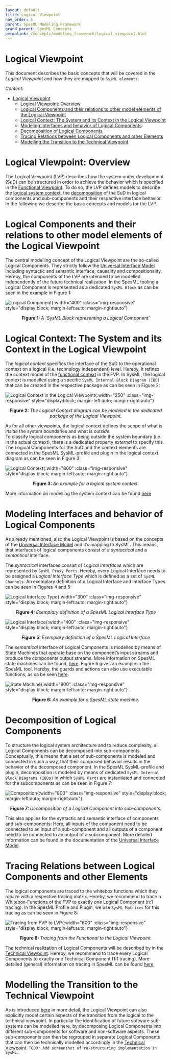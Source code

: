 ```yaml
---
layout: default
title: Logical Viewpoint
nav_order: 5
parent: SpesML Modeling Framework
grand_parent: SpesML Concepts
permalink: /concepts/modeling_framework/logical_viewpoint.html
---
```


# Logical Viewpoint

This document describes the basic concepts that will be covered in the _Logical Viewpoint_ and how they are mapped to `SysML elements`.

*Content:*
- [Logical Viewpoint](#logical-viewpoint)
  - [Logical Viewpoint: Overview](#Logical-Viewpoint-Overview)
  - [Logical Components and their relations to other model elements of the Logical Viewpoint](#Logical-Components-and-their-relations-to-other-model-elements-of-the-logical-viewpoint)
  - [Logical Context: The System and its Context in the Logical Viewpoint](#Logical-Context-The-System-and-its-Context-in-the-Logical-Viewpoint)
  - [Modeling Interfaces and behavior of Logical Components](#Modeling-Interfaces-and-behavior-of-Logical-Components)
  - [Decomposition of Logical Components](#Decomposition-of-Logical-Components)
  - [Tracing Relations between Logical Components and other Elements](#Tracing-Relations-between-Logical-Components-and-other-Elements)
  - [Modelling the Transition to the Technical Viewpoint](#Modelling-the-Transition-to-the-Technical-Viewpoint)

# Logical Viewpoint: Overview
The Logical Viewpoint (LVP) describes how the system under development (SuD) can be structured in order to achieve the behavior which is specified in the [Functional Viewpoint](https://spesml.github.io/concepts/modeling_framework/functional_viewpoint.html). 
To do so, the LVP defines models to describe the [logical system context](https://spesml.github.io/concepts/modeling_framework/logical_viewpoint.html#Logical-Context-The-System-and-its-Context-in-the-Logical-Viewpoint), the [decomposition](https://spesml.github.io/concepts/modeling_framework/logical_viewpoint.html#Decomposition-of-Logical-Components) of the SuD in logical components and sub-components and their respective interface behavior. 
In the following we describe the basic concepts and models for the LVP.

# Logical Components and their relations to other model elements of the Logical Viewpoint
The central modelling concept of the Logical Viewpoint are the so-called Logical Components. 
They strictly follow the [Universal Interface Model](https://spesml.github.io/concepts/modeling_framework/uim.html) including syntactic and semantic interface, causality and compositionality. 
Hereby, the components of the LVP are intended to be modelled independently of the future technical realization.
In the SpesML tooling a Logical Component is represented as a dedicated `SysML Block` as can be seen in the example in Figure 1:

![Logical Component](/images/logical_viewpoint/logical-component.png){:width="400" :class="img-responsive" style="display:block; margin-left:auto; margin-right:auto"}
<div align="center"><b>Figure 1: </b><em>A `SysML Block representing a Logical Component`</em></div>

# Logical Context: The System and its Context in the Logical Viewpoint
The _logical context_ specifies the interface of the SuD to the operational context on a logical (i.e. technology independent) level. 
Hereby, it refines the context model of the [functional context](https://spesml.github.io/concepts/modeling_framework/functional_viewpoint.html#functional-context-the-system-and-its-context-in-the-functional-viewpoint) in the FVP. 
In SysML, the logical context is modelled using a specific `SysML Internal Block Diagram (IBD)` that can be created in the respective package as can be seen in Figure 2:

![Logical Context in the Logical Viewpoint](/images/logical_viewpoint/logical-context_creation.png){:width="250" :class="img-responsive" style="display:block; margin-left:auto; margin-right:auto"}
<div align="center"><b>Figure 2: </b><em>The Logical Context diagram can be modeled in the dedicated package of the Logical Viewpoint.</em></div>

As for all other viewpoints, the logical context defines the scope of what is _inside_ the system boundaries and what is _outside_.  
To classify logical components as being outside the system boundary (i.e. in the actual context), there is a dedicated property _external_ to specify this. 
The Logical Components for the SuD and the context elements are connected in the SpesML SysML-profile and plugin in the logical context diagram as can be seen in Figure 3:

![Logical Context](/images/logical_viewpoint/logical-context.png){:width="800" :class="img-responsive" style="display:block; margin-left:auto; margin-right:auto"}
<div align="center"><b>Figure 3: </b><em>An example for a logical system context.</em></div>

More information on modelling the system context can be found [here](https://spesml.github.io/concepts/modeling_framework/context.html)

# Modeling Interfaces and behavior of Logical Components
As already mentioned, also the Logical Viewpoint is based on the concepts of the [Universal Interface Model](https://spesml.github.io/concepts/modeling_framework/uim.html) and it’s mapping to SysML. 
This means, that interfaces of logical components consist of a _syntactical_ and a _semantical_ interface.

The _syntactical_ interfaces consist of _Logical Interfaces_ which are represented by `SysML Proxy Ports`. 
Hereby, every Logical Interface needs to be assigned a _Logical Interface Type_ which is defined as a set of `SysML Channels`. 
An exemplary definition of a Logical Interface and Interface Types can be seen in Figures 4 and 5:


![Logical Interface Type](/images/logical_viewpoint/logical-intreface-type.png){:width="300" :class="img-responsive" style="display:block; margin-left:auto; margin-right:auto"}
<div align="center"><b>Figure 4: </b><em>Exemplary definition of a SpesML Logical Interface Type</em></div>

![Logical Interface](/images/logical_viewpoint/logical-intreface.png){:width="400" :class="img-responsive" style="display:block; margin-left:auto; margin-right:auto"}
<div align="center"><b>Figure 5: </b><em>Exemplary definition of a SpesML Logical Interface</em></div>

The _semantical_ interface of Logical Components is modelled by means of State Machines that operate base on the component’s input streams and produce the components output streams.
More information on SpesML state machines can be found, [here](https://spesml.github.io/concepts/modeling_framework/state_machines.html). Figure 6 gives an example in the SpesML tool. 
Hereby, the guards and actions can also use executable functions, as ca be seen [here](https://spesml.github.io/concepts/modeling_framework/executable_functions.html).

![State Machine](/images/logical_viewpoint/state-machine.png){:width="800" :class="img-responsive" style="display:block; margin-left:auto; margin-right:auto"}
<div align="center"><b>Figure 6: </b><em>An example for a SpesML state machine.</em></div>

# Decomposition of Logical Components
To structure the logical system architecture and to reduce complexity, all Logical Components can be decomposed into sub-components. 
Conceptually, this means that a set of sub-components is modeled and connected in such a way, that their composed behavior results in the behavior of the decomposed component. 
In the SpesML SysML-profile and plugin, decomposition is modeled by means of dedicated `SysML Internal Block Diagrams (IBDs)` in which `SysML Parts` are instantiated and connected for the subcomponents as can be seen in Figure 7:

![Composition](/images/logical_viewpoint/decomposition.png){:width="800" :class="img-responsive" style="display:block; margin-left:auto; margin-right:auto"}
<div align="center"><b>Figure 7: </b><em>Decomposition of a Logical Component into sub-components.</em></div>

This also applies for the syntactic and semantic interface of components and sub-components: 
Here, all inputs of the component need to be connected to an input of a sub-component and all outputs of a component need to be connected to an output of a subcomponent. 
More detailed information can be found in the documentation of the [Universal Interface Model](https://spesml.github.io/concepts/modeling_framework/uim.html).

# Tracing Relations between Logical Components and other Elements
The logical components are traced to the whitebox functions which they _realize_ with a respective tracing matrix. 
Hereby, we recommend to trace n Whitebox-Functions of the FVP to exactly _one_ Logical Component (n:1 tracing).
In the SpesML Profile and Plugin, we use `SysML Matrixes` for this tracing as can be seen in Figure 8:

![Tracing from FVP to LVP](/images/logical_viewpoint/tracing_fvp-lvp.png){:width="600" :class="img-responsive" style="display:block; margin-left:auto; margin-right:auto"}
<div align="center"><b>Figure 8: </b><em>Tracing from the Functional to the Logical Viewpoint.</em></div>

The technical realization of Logical Components will be described by in the [Technical Viewpoint](https://spesml.github.io/concepts/modeling_framework/technical_viewpoint.html). 
Hereby, we recommend to trace every Logical Components to exactly one Technical Component (1:1 tracing).
More detailed (general) information on tracing in SpesML can be found [here](https://spesml.github.io/concepts/modeling_framework/tracing.html)

# Modelling the Transition to the Technical Viewpoint
As is introduced [here](https://spesml.github.io/concepts/modeling_framework/tracing.html#definition-of-software-components-in-the-logical-architecture) in more detail, the Logical Viewpoint can also explicitly model certain aspects of the transition from the logical to the technical viewpoint. 
In particular the identification of future software sub-systems can be modelled here, by decomposing Logical Components into different sub-components for software and non-software aspects. 
These sub-components can then be regrouped in separate Logical Components that can then be technically modelled accordingly in the [Technical Viewpoint](https://spesml.github.io/concepts/modeling_framework/technical_viewpoint.html).
`TODO: Add screenshot of re-structuring implementation in SysML.`
